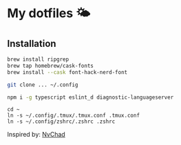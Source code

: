 # My dotfiles 🌤

## Installation
```bash
brew install ripgrep
brew tap homebrew/cask-fonts
brew install --cask font-hack-nerd-font
```

```bash
git clone ... ~/.config
```

```bash
npm i -g typescript eslint_d diagnostic-languageserver
```

```
cd ~
ln -s ~/.config/.tmux/.tmux.conf .tmux.conf
ln -s ~/.config/zshrc/.zshrc .zshrc
```

Inspired by: [NvChad](https://github.com/NvChad/NvChad)


